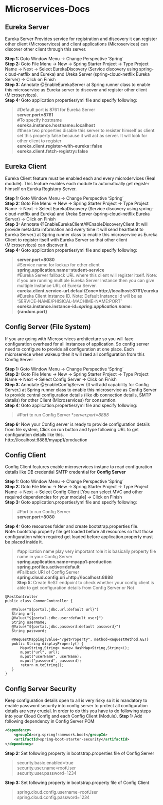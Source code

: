 # Microservices-Docs
## Eureka Server
Eureka Server Provides service for registration and discovery it can register other client (Microservices) and client applications (Microservices) can discover other client through this server.

**Step 1:** Goto Window Menu -> Change Perspective ‘Spring’<br/>
**Step 2:** Goto File Menu -> New -> Spring Starter Project -> Type Project Name -> Next -> Select EurekaDiscovery (Service discovery using spring-cloud-netflix and Eureka)  and Ureka Server (spring-cloud-netflix Eureka Server) -> Click on Finish<br/>
**Step 3:** Annotate @EnableEurekaServer at Spring runner class to enable this microservice as Eureka server to discover and register other client (Microservices).<br/>
**Step 4:** Goto application properties/yml file and specify following:<br/>

> #Default port is 8761 for Eureka Server<br/>
> **server.port=8761**<br/>
> #To specify hostname<br/>
> **eureka.instance.hostname=localhost**<br/>
> #these two properties disable this server to resister himself as client set this property false because it will act as server. It will look for other client to register<br/>
> **eureka.client.register-with-eureka=false**<br/>
> **eureka.client.fetch-registry=false**<br/>

## Eureka Client
Eureka Client feature must be enabled each and every microdervices (Real module). This feature enables each module to automatically get register himself on Eureka Registory Server.

**Step 1:** Goto Window Menu -> Change Perspective ‘Spring’</br>
**Step 2:** Goto File Menu -> New -> Spring Starter Project -> Type Project Name -> Next -> Select EurekaDiscovery (Service discovery using spring-cloud-netflix and Eureka)  and Ureka Server (spring-cloud-netflix Eureka Server) -> Click on Finish</br>
**Step 3:** Annotate @EnableEurekaClient/@EnableDiscoveryClient (It will provide metadata information and every time it will send heartbeat to Eureka Server.) at Spring runner class to enable this microservice as Eureka Client to register itself with Eureka Server so that other client (Microservices) can discover it.</br>
**Step 4:** Goto application properties/yml file and specify following:</br>

> **server.port=8080**<br/>
> #Service name for lockup for other client<br/>
> **spring.application.name=student-service**<br/>
> #Eureka Server fallback URL where this client will register itself. Note: if you are running multiple Eureka Server Instance then you can give multiple Instance URL of Eureka Server.<br/>
> **eureka.client.service-url.defaultZone=http://localhost:8761/eureka**<br/>
> #Eureka Client instance ID. Note: Default Instance Id will be as ‘SERVICE-NAME/PHISICAL-MACHIME-NAME:PORT’<br/>
> **eureka.instance.instance-id=${spring.application.name}:${random.port}**<br/>

## Config Server (File System)
If you are going with Microservices architecture so you will face configuration overhead for all instances of application.
So config server need to configure to provide all configuration at one place. Each microservice when wakeup then it will raed all configuration from this Config Server

**Step 1:** Goto Window Menu -> Change Perspective ‘Spring’<br/>
**Step 2:** Goto File Menu -> New -> Spring Starter Project -> Type Project Name -> Next -> Select Config Server -> Click on Finish<br/>
**Step 3:** Annotate @EnableConfigServer (It will add capability for Config Server.) at Spring runner class to enable this microservice as Config Server to provide central configuration details (like db connection details, SMTP details) for other Client (Microservices) for consumtion.<br/>
**Step 4:** Goto application.properties/yml file and specify following:<br/>

> #Port to run Config Server
> **server.port=8888*

**Step 6:** Now your Config server is ready to provide configuration details from file system, Click on run button and type following URL to get configuration details like this.<br/>
http://localhost:8888/myapp1/production

## Config Client

Config Client features enable microservices instanc to read configuration details like DB credential SMTP credential for **Config Server**

**Step 1:** Goto Window Menu -> Change Perspective ‘Spring’<br>
**Step 2:** Goto File Menu -> New -> Spring Starter Project -> Type Project Name -> Next -> Select Config Client [You can select MVC and other required dependencies for your module] -> Click on Finish<br/>
**Step 3:** Goto application.properties/yml file and specify following:
> #Port to run Config Server<br/>
> **server.port=8080**

**Step 4:** Goto resources folder and create bootstrap.properties file.<br/>
Note: bootstrap.property file get loaded before all resources so that those configuration which required get loaded before application.property must be placed inside it.<br/>
> #application name play very important role it is basically property file name in your Config Server<br/>
> **spring.application.name=myapp1-production**<br/>
> **spring.profiles.active=default**<br/>
> #Fallback URI of Config Server<br/>
> **spring.cloud.config.uri=http://localhost:8888**<br/>
**Step 5:** Create ReST endpoint to check whether your config client is able to get configuration details from Config Server or Not<br/>

    @RestController
    public class CommonController {
	
	   @Value("${portal.jdbc.url:default url}")
	   String url;
	   @Value("${portal.jdbc.user:default user}")
	   String userName;
	   @Value("${portal.jdbc.password:default password}")
	   String password;
	
	   @RequestMapping(value="/getProperty", method=RequestMethod.GET)
	   public String displayProperty() {
		   Map<String,String> m=new HashMap<String,String>();
		   m.put("url", url);
		   m.put("userName", userName);
		   m.put("password", password);
		   return m.toString();
	   }
    }

## Config Server Security
Keep configuration details open to all is very risky so it is mandatory to enable password security into config server to protect all configuration details are very crucial. In order to do this you have to do following steps into your Cloud Config and each Config Client (Module).
**Step 1:** Add following dependency in Config Server POM
```xml
<dependency>
	<groupId>org.springframework.boot</groupId>
	<artifactId>spring-boot-starter-security</artifactId>
</dependency> 
```

**Step 2:** Set following property in bootstrap.properties file of Config Server<br/>
> security.basic.enabled=true<br/>
> security.user.name=rootUser<br/>
> security.user.password=1234<br/>

**Step 3:** Set following property in bootstrap.property file of Config Client<br/>
> spring.cloud.config.username=rootUser<br/>
> spring.cloud.config.password=1234<br/>


